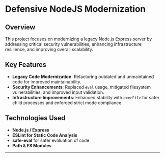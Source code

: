 
# Defensive NodeJS Modernization

## Overview
This project focuses on modernizing a legacy Node.js Express server by addressing critical security vulnerabilities, enhancing infrastructure resilience, and improving overall scalability.

## Key Features
- **Legacy Code Modernization**: Refactoring outdated and unmaintained code for improved maintainability.
- **Security Enhancements**: Replaced `eval` usage, mitigated filesystem vulnerabilities, and improved input validation.
- **Infrastructure Improvements**: Enhanced stability with `execFile` for safer child processes and enforced strict mode compliance.

## Technologies Used
- **Node.js / Express**
- **ESLint for Static Code Analysis**
- **safe-eval** for safer evaluation of code
- **Path & FS Modules**

---
